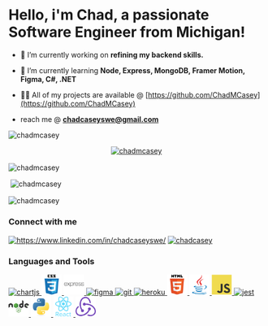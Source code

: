 <h1 align="left">Hello, i'm Chad, a passionate Software Engineer from Michigan!</h1>

- 🔭 I’m currently working on **refining my backend skills.**

- 🌱 I’m currently learning **Node, Express, MongoDB, Framer Motion, Figma, C#, .NET**

- 👨‍💻 All of my projects are available @ [https://github.com/ChadMCasey](https://github.com/ChadMCasey)

- reach me @ **chadcaseyswe@gmail.com**

<p align="left"> <img  src="https://komarev.com/ghpvc/?username=chadmcasey&label=Profile%20views&color=0e75b6&style=flat" alt="chadmcasey" /> </p>

<p align="center"> <a  href="https://github.com/ryo-ma/github-profile-trophy"><img src="https://github-profile-trophy.vercel.app/?username=chadmcasey" alt="chadmcasey" /></a> </p>
<p><img align="center"  src="https://github-readme-stats.vercel.app/api/top-langs?username=chadmcasey&show_icons=true&locale=en&layout=compact" alt="chadmcasey" /></p>
<p>&nbsp;<img align="center"  src="https://github-readme-stats.vercel.app/api?username=chadmcasey&show_icons=true&locale=en" alt="chadmcasey" /></p>
<p><img align="center"  src="https://github-readme-streak-stats.herokuapp.com/?user=chadmcasey&" alt="chadmcasey" /></p>


<h3 align="left">Connect with me</h3>
<p align="left">
<a href="https://linkedin.com/in/chadcaseyswe/" target="blank"><img align="center" src="https://raw.githubusercontent.com/rahuldkjain/github-profile-readme-generator/master/src/images/icons/Social/linked-in-alt.svg" alt="https://www.linkedin.com/in/chadcaseyswe/" height="30" width="40" /></a>
<a href="https://www.leetcode.com/chadcasey" target="blank"><img align="center" src="https://raw.githubusercontent.com/rahuldkjain/github-profile-readme-generator/master/src/images/icons/Social/leet-code.svg" alt="chadcasey" height="30" width="40" /></a>
</p>

<h3 align="left">Languages and Tools</h3>
<p align="left"> 
  <a href="https://www.chartjs.org" target="_blank" rel="noreferrer"> 
    <img src="https://www.chartjs.org/media/logo-title.svg" alt="chartjs" width="40" height="40"/> 
  </a> 
  <a href="https://www.w3schools.com/css/" target="_blank" rel="noreferrer"> 
    <img src="https://raw.githubusercontent.com/devicons/devicon/master/icons/css3/css3-original-wordmark.svg" alt="css3" width="40" height="40"/> 
  </a> <a href="https://expressjs.com" target="_blank" rel="noreferrer"> <img src="https://raw.githubusercontent.com/devicons/devicon/master/icons/express/express-original-wordmark.svg" alt="express" width="40" height="40"/> </a> <a href="https://www.figma.com/" target="_blank" rel="noreferrer"> <img src="https://www.vectorlogo.zone/logos/figma/figma-icon.svg" alt="figma" width="40" height="40"/> </a> <a href="https://git-scm.com/" target="_blank" rel="noreferrer"> <img src="https://www.vectorlogo.zone/logos/git-scm/git-scm-icon.svg" alt="git" width="40" height="40"/> </a> <a href="https://heroku.com" target="_blank" rel="noreferrer"> <img src="https://www.vectorlogo.zone/logos/heroku/heroku-icon.svg" alt="heroku" width="40" height="40"/> </a> <a href="https://www.w3.org/html/" target="_blank" rel="noreferrer"> <img src="https://raw.githubusercontent.com/devicons/devicon/master/icons/html5/html5-original-wordmark.svg" alt="html5" width="40" height="40"/> </a> <a href="https://www.java.com" target="_blank" rel="noreferrer"> <img src="https://raw.githubusercontent.com/devicons/devicon/master/icons/java/java-original.svg" alt="java" width="40" height="40"/> </a> <a href="https://developer.mozilla.org/en-US/docs/Web/JavaScript" target="_blank" rel="noreferrer"> <img src="https://raw.githubusercontent.com/devicons/devicon/master/icons/javascript/javascript-original.svg" alt="javascript" width="40" height="40"/> </a> <a href="https://jestjs.io" target="_blank" rel="noreferrer"> <img src="https://www.vectorlogo.zone/logos/jestjsio/jestjsio-icon.svg" alt="jest" width="40" height="40"/> </a> <a href="https://nodejs.org" target="_blank" rel="noreferrer"> <img src="https://raw.githubusercontent.com/devicons/devicon/master/icons/nodejs/nodejs-original-wordmark.svg" alt="nodejs" width="40" height="40"/> </a> <a href="https://www.python.org" target="_blank" rel="noreferrer"> <img src="https://raw.githubusercontent.com/devicons/devicon/master/icons/python/python-original.svg" alt="python" width="40" height="40"/> </a> <a href="https://reactjs.org/" target="_blank" rel="noreferrer"> <img src="https://raw.githubusercontent.com/devicons/devicon/master/icons/react/react-original-wordmark.svg" alt="react" width="40" height="40"/> </a> <a href="https://redux.js.org" target="_blank" rel="noreferrer"> <img src="https://raw.githubusercontent.com/devicons/devicon/master/icons/redux/redux-original.svg" alt="redux" width="40" height="40"/> </a> </p>
